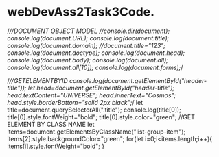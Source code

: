 # webDevAss2Task3Code.
/*//DOCUMENT OBJECT MODEL
//console.dir(document);
console.log(document.URL);
console.log(document.title);
console.log(document.domain);
//document.title="123";
console.log(document.doctype);
console.log(document.head);
console.log(document.body);
console.log(document.all);
console.log(document.all[10]);
console.log(document.forms);*/

/*//GETELEMENTBYID
console.log(document.getElementById("header-title"));
let head=document.getElementById("header-title");
head.textContent="UNIVERSE";
head.innerText="Cosmos";
head.style.borderBottom="solid 2px black";*/
let title=document.querySelectorAll(".title");
console.log(title[0]);
title[0].style.fontWeight="bold";
title[0].style.color="green";
//GET ELEMENT BY CLASS NAME
let items=document.getElementsByClassName("list-group-item");
items[2].style.backgroundColor="green";
for(let i=0;i<items.length;i++){
    items[i].style.fontWeight="bold";
}
